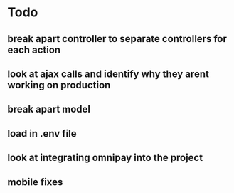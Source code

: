 # Todo

## break apart controller to separate controllers for each action
## look at ajax calls and identify why they arent working on production
## break apart model
## load in .env file
## look at integrating omnipay into the project
## mobile fixes